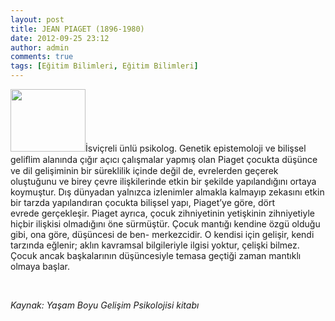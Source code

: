 ```yaml
---
layout: post
title: JEAN PIAGET (1896-1980)
date: 2012-09-25 23:12
author: admin
comments: true
tags: [Eğitim Bilimleri, Eğitim Bilimleri]
---
```

<a href="http://egitimvaktim.com/dosyalar/2012/09/piaget.jpg">
</a><a href="http://egitimvaktim.com/dosyalar/2012/09/piaget.jpg"><img class="alignleft size-thumbnail wp-image-7542" title="piaget" src="http://egitimvaktim.com/dosyalar/2012/09/piaget-120x100.jpg" alt="" width="120" height="100" /></a>İsviçreli ünlü psikolog. Genetik epistemoloji ve bilişsel geliﬂim alanında çığır açıcı çalışmalar yapmış olan Piaget çocukta düşünce ve dil gelişiminin bir süreklilik içinde değil de, evrelerden geçerek oluştuğunu ve birey çevre ilişkilerinde etkin bir şekilde yapılandığını ortaya koymuştur. Dış dünyadan yalnızca izlenimler almakla kalmayıp zekasını etkin bir tarzda yapılandıran çocukta bilişsel yapı, Piaget’ye göre, dört evrede gerçekleşir. Piaget ayrıca, çocuk zihniyetinin yetişkinin zihniyetiyle hiçbir ilişkisi olmadığını öne sürmüştür. Çocuk mantığı kendine özgü olduğu gibi, ona göre, düşüncesi de ben- merkezcidir. O kendisi için gelişir, kendi tarzında eğlenir; aklın kavramsal bilgileriyle ilgisi yoktur, çelişki bilmez. Çocuk ancak başkalarının düşüncesiyle temasa geçtiği zaman mantıklı olmaya başlar.

&nbsp;

<address>Kaynak: Yaşam Boyu Gelişim Psikolojisi kitabı<a href="http://egitimvaktim.com/dosyalar/2012/09/piaget.jpg">
</a></address>
